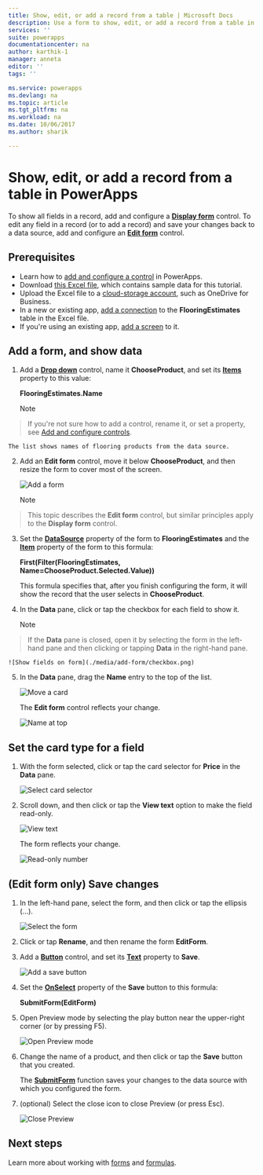 ```yaml
---
title: Show, edit, or add a record from a table | Microsoft Docs
description: Use a form to show, edit, or add a record from a table in your data source.
services: ''
suite: powerapps
documentationcenter: na
author: karthik-1
manager: anneta
editor: ''
tags: ''

ms.service: powerapps
ms.devlang: na
ms.topic: article
ms.tgt_pltfrm: na
ms.workload: na
ms.date: 10/06/2017
ms.author: sharik

---
```

# Show, edit, or add a record from a table in PowerApps
To show all fields in a record, add and configure a **[Display form](../controls/control-form-detail.md)** control. To edit any field in a record (or to add a record) and save your changes back to a data source, add and configure an **[Edit form](../controls/control-form-detail.md)** control.

## Prerequisites

* Learn how to [add and configure a control](add-configure-controls.md) in PowerApps.
* Download [this Excel file](https://az787822.vo.msecnd.net/documentation/get-started-from-data/FlooringEstimates.xlsx), which contains sample data for this tutorial.
* Upload the Excel file to a [cloud-storage account](connections/cloud-storage-blob-connections.md), such as OneDrive for Business.
* In a new or existing app, [add a connection](add-data-connection.md) to the **FlooringEstimates** table in the Excel file.
* If you're using an existing app, [add a screen](add-screen-context-variables.md) to it.

## Add a form, and show data
1. Add a **[Drop down](controls/control-drop-down.md)** control, name it **ChooseProduct**, and set its **[Items](../controls/properties-core.md)** property to this value:

    **FlooringEstimates.Name**

    > [!NOTE]
> If you're not sure how to add a control, rename it, or set a property, see [Add and configure controls](add-configure-controls.md).

    The list shows names of flooring products from the data source.

2. Add an **Edit form** control, move it below **ChooseProduct**, and then resize the form to cover most of the screen.

    ![Add a form](./media/add-form/add-a-form.png)

    > [!NOTE]
> This topic describes the **Edit form** control, but similar principles apply to the **Display form** control.

3. Set the **[DataSource](../controls/control-form-detail.md)** property of the form to **FlooringEstimates** and the **[Item](../controls/control-form-detail.md)** property of the form to this formula:

   **First(Filter(FlooringEstimates, Name=ChooseProduct.Selected.Value))**

   This formula specifies that, after you finish configuring the form, it will show the record that the user selects in **ChooseProduct**.

4. In the **Data** pane, click or tap the checkbox for each field to show it.

    > [!NOTE]
> If the **Data** pane is closed, open it by selecting the form in the left-hand pane and then clicking or tapping **Data** in the right-hand pane.

    ![Show fields on form](./media/add-form/checkbox.png)

5. In the **Data** pane, drag the **Name** entry to the top of the list.

    ![Move a card](./media/add-form/drag-field.png)

    The **Edit form** control reflects your change.

    ![Name at top](./media/add-form/move-card-form.png)

## Set the card type for a field
1. With the form selected, click or tap the card selector for **Price** in the **Data** pane.

    ![Select card selector](./media/add-form/price-card2.png)

2. Scroll down, and then click or tap the **View text** option to make the field read-only.

    ![View text](./media/add-form/view-text.png)

    The form reflects your change.

    ![Read-only number](./media/add-form/read-only.png)  

## (Edit form only) Save changes
1. In the left-hand pane, select the form, and then click or tap the ellipsis (...).

   ![Select the form](./media/add-form/select-form.png)

2. Click or tap **Rename**, and then rename the form **EditForm**.

3. Add a **[Button](controls/control-button.md)** control, and set its **[Text](../controls/properties-core.md)** property to **Save**.

    ![Add a save button](./media/add-form/save-button.png)  

4. Set the **[OnSelect](../controls/properties-core.md)** property of the **Save** button to this formula:

   **SubmitForm(EditForm)**

5. Open Preview mode by selecting the play button near the upper-right corner (or by pressing F5).

    ![Open Preview mode](./media/add-form/open-preview.png)

6. Change the name of a product, and then click or tap the **Save** button that you created.

    The **[SubmitForm](../functions/function-form.md)** function saves your changes to the data source with which you configured the form.

7. (optional) Select the close icon to close Preview (or press Esc).

    ![Close Preview](./media/add-form/close-preview.png)

## Next steps
Learn more about working with [forms](working-with-forms.md) and [formulas](working-with-formulas.md).
